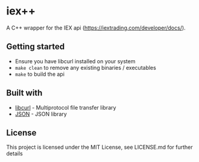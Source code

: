 # iex++

A C++ wrapper for the IEX api (https://iextrading.com/developer/docs/).

## Getting started

-   Ensure you have libcurl installed on your system
-   `make clean` to remove any existing binaries / executables
-   `make` to build the api

## Built with

-   [libcurl](https://curl.haxx.se/libcurl/) - Multiprotocol file transfer library
-   [JSON](https://github.com/nlohmann/json) - JSON library

## License

This project is licensed under the MIT License, see LICENSE.md for further details
